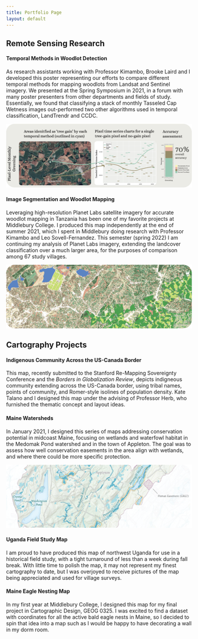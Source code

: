 ```yaml
---
title: Portfolio Page
layout: default
---
```


## Remote Sensing Research

#### Temporal Methods in Woodlot Detection
As research assistants working with Professor Kimambo, Brooke Laird and I developed this poster representing our efforts to compare different temporal methods for mapping woodlots from Landsat and Sentinel imagery. We presented at the Spring Symposium in 2021, in a forum with many poster presenters from other departments and fields of study. Essentially, we found that classifying a stack of monthly Tasseled Cap Wetness images out-performed two other algorithms used in temporal classification, LandTrendr and CCDC.

[![Temporal Methods Tanzania](portfolio/bookmark3-01.png)](https://vinfalardeau.github.io/portfolio/TreeGainTanzania_SymposiumPoster.png)

#### Image Segmentation and Woodlot Mapping
Leveraging high-resolution Planet Labs satellite imagery for accurate woodlot mapping in Tanzania has been one of my favorite projects at Middlebury College. I produced this map independently at the end of summer 2021, which I spent in Middlebury doing research with Professor Kimambo and Leo Sovell-Fernandez. This semester (spring 2022) I am continuing my analysis of Planet Labs imagery, extending the landcover classification over a much larger area, for the purposes of comparison among 67 study villages.

[![Image Segmentation Tanzania](portfolio/bookmark2-01.png)](https://vinfalardeau.github.io/portfolio/Classification-Planet.pdf)

## Cartography Projects

#### Indigenous Community Across the US-Canada Border
This map, recently submitted to the Stanford Re-Mapping Sovereignty Conference and the *Borders in Globalization Review*, depicts indigneous community extending across the US-Canada border, using tribal names, points of community, and Romer-style isolines of population density. Kate Talano and I designed this map under the advising of Professor Herb, who furnished the thematic concept and layout ideas. 

#### Maine Watersheds
In January 2021, I designed this series of maps addressing conservation potential in midcoast Maine, focusing on wetlands and waterfowl habitat in the Medomak Pond watershed and in the town of Appleton. The goal was to assess how well conservation easements in the area align with wetlands, and where there could be more specific protection.

[![Medomak Watershed and Appleton](portfolio/medomak-01.png)](https://vinfalardeau.github.io/portfolio/MidcoastMaineWetlandsConservation.pdf)

#### Uganda Field Study Map
I am proud to have produced this map of northwest Uganda for use in a historical field study, with a tight turnaround of less than a week during fall break. With little time to polish the map, it may not represent my finest cartography to date, but I was overjoyed to receive pictures of the map being appreciated and used for village surveys.

#### Maine Eagle Nesting Map
In my first year at Middlebury College, I designed this map for my final project in Cartographic Design, GEOG 0325. I was excited to find a dataset with coordinates for all the active bald eagle nests in Maine, so I decided to spin that idea into a map such as I would be happy to have decorating a wall in my dorm room.
